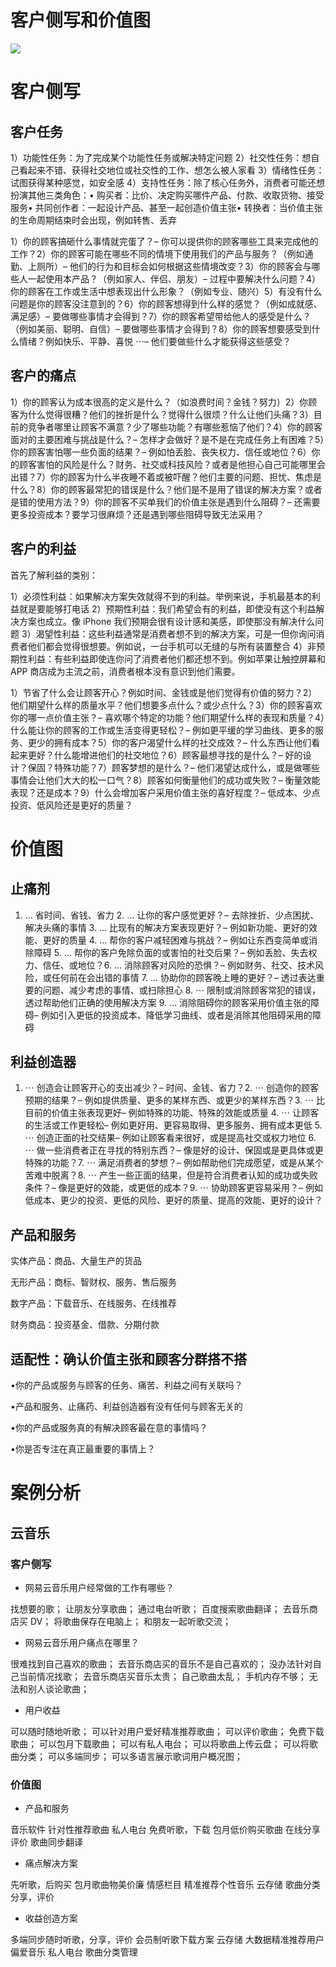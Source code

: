 # 客户侧写和价值图

![](https://ww1.sinaimg.cn/large/007rAy9hgy1g0ogihjc3ij30jg0cfwgy.jpg)

# 客户侧写

## 客户任务

1）功能性任务：为了完成某个功能性任务或解决特定问题 2）社交性任务：想自己看起来不错、获得社交地位或社交性的工作、想怎么被人家看 3）情绪性任务：试图获得某种感觉，如安全感 4）支持性任务：除了核心任务外，消费者可能还想扮演其他三类角色：• 购买者：比价、决定购买哪件产品、付款、收取货物、接受服务• 共同创作者：一起设计产品、甚至一起创造价值主张• 转换者：当价值主张的生命周期结束时会出现，例如转售、丢弃

1）你的顾客搞砸什么事情就完蛋了？– 你可以提供你的顾客哪些工具来完成他的工作？2）你的顾客可能在哪些不同的情境下使用我们的产品与服务？（例如通勤、上厕所）– 他们的行为和目标会如何根据这些情境改变？3）你的顾客会与哪些人一起使用本产品？（例如家人、伴侣、朋友）– 过程中要解决什么问题？4）你的顾客在工作或生活中想表现出什么形象？（例如专业、随兴）5）有没有什么问题是你的顾客没注意到的？6）你的顾客想得到什么样的感觉？（例如成就感、满足感）– 要做哪些事情才会得到？7）你的顾客希望带给他人的感受是什么？（例如美丽、聪明、自信）– 要做哪些事情才会得到？8）你的顾客想要感受到什么情绪？例如快乐、平静、喜悦 ⋯– 他们要做些什么才能获得这些感受？

## 客户的痛点

1）你的顾客认为成本很高的定义是什么？（如浪费时间？金钱？努力）2）你顾客为什么觉得很糟？他们的挫折是什么？觉得什么很烦？什么让他们头痛？3）目前的竞争者哪里让顾客不满意？少了哪些功能？有哪些惹恼了他们？4）你的顾客面对的主要困难与挑战是什么？– 怎样才会做好？是不是在完成任务上有困难？5）你的顾客害怕哪一些负面的结果？– 例如怕丢脸、丧失权力、信任或地位？6）你的顾客害怕的风险是什么？财务、社交或科技风险？或者是他担心自己可能哪里会出错？7）你的顾客为什么半夜睡不着或被吓醒？他们主要的问题、担忧、焦虑是什么？8）你的顾客最常犯的错误是什么？他们是不是用了错误的解决方案？或者是错的使用方法？9）你的顾客不买单我们的价值主张是遇到什么阻碍？– 还需要更多投资成本？要学习很麻烦？还是遇到哪些阻碍导致无法采用？

## 客户的利益

首先了解利益的类别：

1）必须性利益：如果解决方案失效就得不到的利益。举例来说，手机最基本的利益就是要能够打电话 2）预期性利益：我们希望会有的利益，即使没有这个利益解决方案也成立。像 iPhone 我们预期会很有设计感和美感，即使那没有解决什么问题 3）渴望性利益：这些利益通常是消费者想不到的解决方案，可是一但你询问消费者他们都会觉得很想要。例如说，一台手机可以无缝的与所有装置整合 4）非预期性利益：有些利益即使连你问了消费者他们都还想不到。例如苹果让触控屏幕和 APP 商店成为主流之前，消费者根本没有意识到他们需要。

1）节省了什么会让顾客开心？例如时间、金钱或是他们觉得有价值的努力？2）他们期望什么样的质量水平？他们想要多点什么？或少点什么？3）你的顾客喜欢你的哪一点价值主张？– 喜欢哪个特定的功能？他们期望什么样的表现和质量？4）什么能让你的顾客的工作或生活变得更轻松？– 例如更平缓的学习曲线、更多的服务、更少的拥有成本？5）你的客户渴望什么样的社交成效？– 什么东西让他们看起来更好？什么能增进他们的社交地位？6）顾客最想寻找的是什么？– 好的设计？保固？特殊功能？7）顾客梦想的是什么？– 他们渴望达成什么，或是做哪些事情会让他们大大的松一口气？8）顾客如何衡量他们的成功或失败？– 衡量效能表现？还是成本？9）什么会增加客户采用价值主张的喜好程度？– 低成本、少点投资、低风险还是更好的质量？

# 价值图

## 止痛剂

1. ... 省时间、省钱、省力 2. ... 让你的客户感觉更好？– 去除挫折、少点困扰、解决头痛的事情 3. ... 比现有的解决方案表现更好？– 例如新功能、更好的效能、更好的质量 4. ... 帮你的客户减轻困难与挑战？– 例如让东西变简单或消除障碍 5. ... 帮你的客户免除负面的或害怕的社交后果？– 例如丢脸、失去权力、信任、或地位？6. ... 消除顾客对风险的恐惧？– 例如财务、社交、技术风险，或任何前在会出错的事情 7. ... 协助你的顾客晚上睡的更好？– 透过表达重要的问题、减少考虑的事情、或扫除担心 8. ⋯ 限制或消除顾客常犯的错误，透过帮助他们正确的使用解决方案 9. ... 消除阻碍你的顾客采用价值主张的障碍– 例如引入更低的投资成本、降低学习曲线、或者是消除其他阻碍采用的障碍

## 利益创造器

1. ⋯ 创造会让顾客开心的支出减少？– 时间、金钱、省力？2. ⋯ 创造你的顾客预期的结果？– 例如提供质量、更多的某样东西、或更少的某样东西？3. ⋯ 比目前的价值主张表现更好– 例如特殊的功能、特殊的效能或质量 4. ⋯ 让顾客的生活或工作更轻松– 例如更好用、更容易取得、更多服务、拥有成本更低 5. ⋯ 创造正面的社交结果– 例如让顾客看来很好，或是提高社交或权力地位 6. ⋯ 做一些消费者正在寻找的特别东西？– 像是好的设计、保固或是更具体或更特殊的功能？7. ⋯ 满足消费者的梦想？– 例如帮助他们完成愿望，或是从某个苦难中脱离？8. ⋯ 产生一些正面的结果，但是符合消费者认知的成功或失败条件？– 像是更好的效能，或更低的成本？9. ⋯ 协助顾客更容易采用？– 例如低成本、更少的投资、更低的风险、更好的质量、提高的效能、更好的设计？

## 产品和服务

实体产品：商品、大量生产的货品

无形产品：商标、智财权、服务、售后服务

数字产品：下载音乐、在线服务、在线推荐

财务商品：投资基金、借款、分期付款

## 适配性：确认价值主张和顾客分群搭不搭

•你的产品或服务与顾客的任务、痛苦、利益之间有关联吗？

•产品和服务、止痛药、利益创造器有没有任何与顾客无关的

•你的产品或服务真的有解决顾客最在意的事情吗？

•你是否专注在真正最重要的事情上？

# 案例分析

## 云音乐

### 客户侧写

- 网易云音乐用户经常做的工作有哪些？

找想要的歌；
让朋友分享歌曲；
通过电台听歌；
百度搜索歌曲翻译；
去音乐商店买 DV；
将歌曲保存在电脑上；
和朋友一起听歌交流；

- 网易云音乐用户痛点在哪里？

很难找到自己喜欢的歌曲；
去音乐商店买的音乐不是自己喜欢的；
没办法针对自己当前情况找歌；
去音乐商店买音乐太贵；
自己歌曲太乱；
手机内存不够；
无法和别人谈论歌曲；

- 用户收益

可以随时随地听歌；
可以针对用户爱好精准推荐歌曲；
可以评价歌曲；
免费下载歌曲；
可以包月下载歌曲；
可以有私人电台；
可以将歌曲上传云盘；
可以将歌曲分类；
可以多端同步；
可以多语言展示歌词用户概况图；

### 价值图

- 产品和服务

音乐软件
针对性推荐歌曲
私人电台
免费听歌，下载
包月低价购买歌曲
在线分享评价
歌曲同步翻译

- 痛点解决方案

先听歌，后购买
包月歌曲物美价廉
情感栏目
精准推荐个性音乐
云存储
歌曲分类
分享，评价

- 收益创造方案

多端同步随时听歌，分享，评价
会员制听歌下载方案
云存储
大数据精准推荐用户偏爱音乐
私人电台
歌曲分类管理
